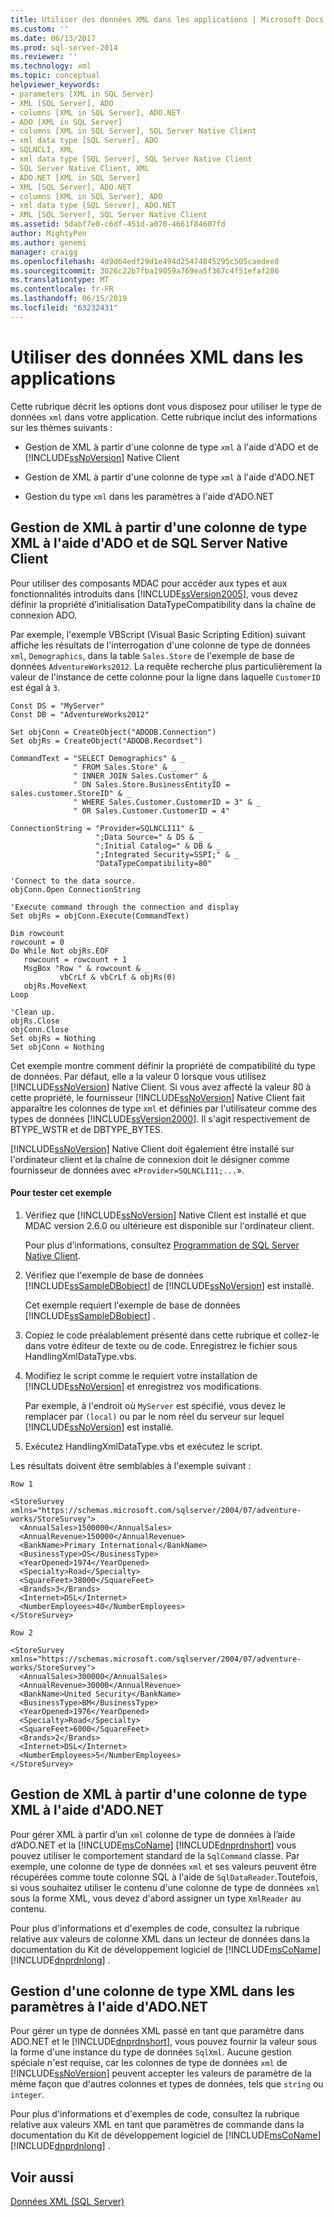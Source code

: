 ```yaml
---
title: Utiliser des données XML dans les applications | Microsoft Docs
ms.custom: ''
ms.date: 06/13/2017
ms.prod: sql-server-2014
ms.reviewer: ''
ms.technology: xml
ms.topic: conceptual
helpviewer_keywords:
- parameters [XML in SQL Server]
- XML [SQL Server], ADO
- columns [XML in SQL Server], ADO.NET
- ADO [XML in SQL Server]
- columns [XML in SQL Server], SQL Server Native Client
- xml data type [SQL Server], ADO
- SQLNCLI, XML
- xml data type [SQL Server], SQL Server Native Client
- SQL Server Native Client, XML
- ADO.NET [XML in SQL Server]
- XML [SQL Server], ADO.NET
- columns [XML in SQL Server], ADO
- xml data type [SQL Server], ADO.NET
- XML [SQL Server], SQL Server Native Client
ms.assetid: 5dabf7e0-c6df-451d-a070-4661f84607fd
author: MightyPen
ms.author: genemi
manager: craigg
ms.openlocfilehash: 4d9d64edf29d1e494d25474845295c505caedee8
ms.sourcegitcommit: 3026c22b7fba19059a769ea5f367c4f51efaf286
ms.translationtype: MT
ms.contentlocale: fr-FR
ms.lasthandoff: 06/15/2019
ms.locfileid: "63232431"
---
```

# <a name="use-xml-data-in-applications"></a>Utiliser des données XML dans les applications
  Cette rubrique décrit les options dont vous disposez pour utiliser le type de données `xml` dans votre application. Cette rubrique inclut des informations sur les thèmes suivants :  
  
-   Gestion de XML à partir d'une colonne de type `xml` à l'aide d'ADO et de [!INCLUDE[ssNoVersion](../../includes/ssnoversion-md.md)] Native Client  
  
-   Gestion de XML à partir d'une colonne de type `xml` à l'aide d'ADO.NET  
  
-   Gestion du type `xml` dans les paramètres à l'aide d'ADO.NET  
  
## <a name="handling-xml-from-an-xml-type-column-by-using-ado-and-sql-server-native-client"></a>Gestion de XML à partir d'une colonne de type XML à l'aide d'ADO et de SQL Server Native Client  
 Pour utiliser des composants MDAC pour accéder aux types et aux fonctionnalités introduits dans [!INCLUDE[ssVersion2005](../../includes/ssversion2005-md.md)], vous devez définir la propriété d’initialisation DataTypeCompatibility dans la chaîne de connexion ADO.  
  
 Par exemple, l'exemple VBScript (Visual Basic Scripting Edition) suivant affiche les résultats de l'interrogation d'une colonne de type de données `xml`, `Demographics`, dans la table `Sales.Store` de l'exemple de base de données `AdventureWorks2012`. La requête recherche plus particulièrement la valeur de l'instance de cette colonne pour la ligne dans laquelle `CustomerID` est égal à `3`.  
  
```  
Const DS = "MyServer"  
Const DB = "AdventureWorks2012"  
  
Set objConn = CreateObject("ADODB.Connection")  
Set objRs = CreateObject("ADODB.Recordset")  
  
CommandText = "SELECT Demographics" & _  
              " FROM Sales.Store" & _  
              " INNER JOIN Sales.Customer" & _  
              " ON Sales.Store.BusinessEntityID = sales.customer.StoreID" & _  
              " WHERE Sales.Customer.CustomerID = 3" & _  
              " OR Sales.Customer.CustomerID = 4"  
  
ConnectionString = "Provider=SQLNCLI11" & _  
                   ";Data Source=" & DS & _  
                   ";Initial Catalog=" & DB & _  
                   ";Integrated Security=SSPI;" & _  
                   "DataTypeCompatibility=80"  
  
'Connect to the data source.  
objConn.Open ConnectionString  
  
'Execute command through the connection and display  
Set objRs = objConn.Execute(CommandText)  
  
Dim rowcount  
rowcount = 0  
Do While Not objRs.EOF  
   rowcount = rowcount + 1  
   MsgBox "Row " & rowcount & _  
           vbCrLf & vbCrLf & objRs(0)  
   objRs.MoveNext  
Loop  
  
'Clean up.  
objRs.Close  
objConn.Close  
Set objRs = Nothing  
Set objConn = Nothing  
```  
  
 Cet exemple montre comment définir la propriété de compatibilité du type de données. Par défaut, elle a la valeur 0 lorsque vous utilisez [!INCLUDE[ssNoVersion](../../includes/ssnoversion-md.md)] Native Client. Si vous avez affecté la valeur 80 à cette propriété, le fournisseur [!INCLUDE[ssNoVersion](../../includes/ssnoversion-md.md)] Native Client fait apparaître les colonnes de type `xml` et définies par l'utilisateur comme des types de données [!INCLUDE[ssVersion2000](../../includes/ssversion2000-md.md)]. Il s'agit respectivement de BTYPE_WSTR et de DBTYPE_BYTES.  
  
 [!INCLUDE[ssNoVersion](../../includes/ssnoversion-md.md)] Native Client doit également être installé sur l'ordinateur client et la chaîne de connexion doit le désigner comme fournisseur de données avec «`Provider=SQLNCLI11;...`».  
  
#### <a name="to-test-this-example"></a>Pour tester cet exemple  
  
1.  Vérifiez que [!INCLUDE[ssNoVersion](../../includes/ssnoversion-md.md)] Native Client est installé et que MDAC version 2.6.0 ou ultérieure est disponible sur l'ordinateur client.  
  
     Pour plus d’informations, consultez [Programmation de SQL Server Native Client](../native-client/sql-server-native-client-programming.md).  
  
2.  Vérifiez que l'exemple de base de données [!INCLUDE[ssSampleDBobject](../../includes/sssampledbobject-md.md)] de [!INCLUDE[ssNoVersion](../../includes/ssnoversion-md.md)] est installé.  
  
     Cet exemple requiert l'exemple de base de données [!INCLUDE[ssSampleDBobject](../../includes/sssampledbobject-md.md)] .  
  
3.  Copiez le code préalablement présenté dans cette rubrique et collez-le dans votre éditeur de texte ou de code. Enregistrez le fichier sous HandlingXmlDataType.vbs.  
  
4.  Modifiez le script comme le requiert votre installation de [!INCLUDE[ssNoVersion](../../includes/ssnoversion-md.md)] et enregistrez vos modifications.  
  
     Par exemple, à l'endroit où `MyServer` est spécifié, vous devez le remplacer par `(local)` ou par le nom réel du serveur sur lequel [!INCLUDE[ssNoVersion](../../includes/ssnoversion-md.md)] est installé.  
  
5.  Exécutez HandlingXmlDataType.vbs et exécutez le script.  
  
 Les résultats doivent être semblables à l'exemple suivant :  
  
```  
Row 1  
  
<StoreSurvey xmlns="https://schemas.microsoft.com/sqlserver/2004/07/adventure-works/StoreSurvey">  
  <AnnualSales>1500000</AnnualSales>  
  <AnnualRevenue>150000</AnnualRevenue>  
  <BankName>Primary International</BankName>  
  <BusinessType>OS</BusinessType>  
  <YearOpened>1974</YearOpened>  
  <Specialty>Road</Specialty>  
  <SquareFeet>38000</SquareFeet>  
  <Brands>3</Brands>  
  <Internet>DSL</Internet>  
  <NumberEmployees>40</NumberEmployees>  
</StoreSurvey>  
  
Row 2  
  
<StoreSurvey xmlns="https://schemas.microsoft.com/sqlserver/2004/07/adventure-works/StoreSurvey">  
  <AnnualSales>300000</AnnualSales>  
  <AnnualRevenue>30000</AnnualRevenue>  
  <BankName>United Security</BankName>  
  <BusinessType>BM</BusinessType>  
  <YearOpened>1976</YearOpened>  
  <Specialty>Road</Specialty>  
  <SquareFeet>6000</SquareFeet>  
  <Brands>2</Brands>  
  <Internet>DSL</Internet>  
  <NumberEmployees>5</NumberEmployees>  
</StoreSurvey>  
```  
  
## <a name="handling-xml-from-an-xml-type-column-by-using-adonet"></a>Gestion de XML à partir d'une colonne de type XML à l'aide d'ADO.NET  
 Pour gérer XML à partir d’un `xml` colonne de type de données à l’aide d’ADO.NET et la [!INCLUDE[msCoName](../../includes/msconame-md.md)] [!INCLUDE[dnprdnshort](../../includes/dnprdnshort-md.md)] vous pouvez utiliser le comportement standard de la `SqlCommand` classe. Par exemple, une colonne de type de données `xml` et ses valeurs peuvent être récupérées comme toute colonne SQL à l'aide de `SqlDataReader`.Toutefois, si vous souhaitez utiliser le contenu d'une colonne de type de données `xml` sous la forme XML, vous devez d'abord assigner un type `XmlReader` au contenu.  
  
 Pour plus d'informations et d'exemples de code, consultez la rubrique relative aux valeurs de colonne XML dans un lecteur de données dans la documentation du Kit de développement logiciel de [!INCLUDE[msCoName](../../includes/msconame-md.md)] [!INCLUDE[dnprdnlong](../../includes/dnprdnlong-md.md)] .  
  
## <a name="handling-an-xml-type-column-in-parameters-by-using-adonet"></a>Gestion d'une colonne de type XML dans les paramètres à l'aide d'ADO.NET  
 Pour gérer un type de données XML passé en tant que paramètre dans ADO.NET et le [!INCLUDE[dnprdnshort](../../includes/dnprdnshort-md.md)], vous pouvez fournir la valeur sous la forme d'une instance du type de données `SqlXml`. Aucune gestion spéciale n'est requise, car les colonnes de type de données `xml` de [!INCLUDE[ssNoVersion](../../includes/ssnoversion-md.md)] peuvent accepter les valeurs de paramètre de la même façon que d'autres colonnes et types de données, tels que `string` ou `integer`.  
  
 Pour plus d'informations et d'exemples de code, consultez la rubrique relative aux valeurs XML en tant que paramètres de commande dans la documentation du Kit de développement logiciel de [!INCLUDE[msCoName](../../includes/msconame-md.md)] [!INCLUDE[dnprdnlong](../../includes/dnprdnlong-md.md)] .  
  
## <a name="see-also"></a>Voir aussi  
 [Données XML &#40;SQL Server&#41;](xml-data-sql-server.md)  
  
  
